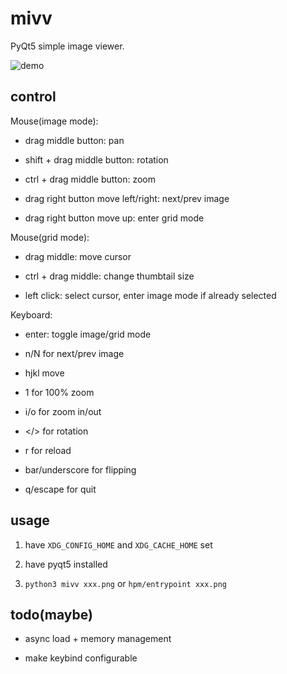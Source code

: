 # mivv

PyQt5 simple image viewer.

![demo](https://asrcpq.github.io/resources/2111/mivv_demo.gif)

## control

Mouse(image mode):

* drag middle button: pan

* shift + drag middle button: rotation

* ctrl + drag middle button: zoom

* drag right button move left/right: next/prev image

* drag right button move up: enter grid mode

Mouse(grid mode):

* drag middle: move cursor

* ctrl + drag middle: change thumbtail size

* left click: select cursor, enter image mode if already selected

Keyboard:

* enter: toggle image/grid mode

* n/N for next/prev image

* hjkl move

* 1 for 100% zoom

* i/o for zoom in/out

* \</\> for rotation

* r for reload

* bar/underscore for flipping

* q/escape for quit

## usage

1. have `XDG_CONFIG_HOME` and `XDG_CACHE_HOME` set

2. have pyqt5 installed

3. `python3 mivv xxx.png` or `hpm/entrypoint xxx.png`

## todo(maybe)

* async load + memory management

* make keybind configurable
